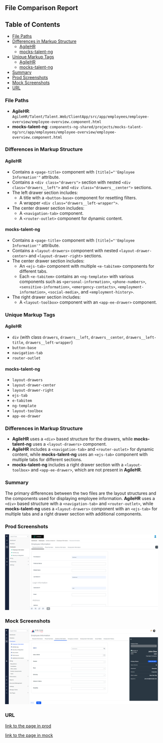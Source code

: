 ## File Comparison Report

## Table of Contents

- [File Paths](#file-paths)
- [Differences in Markup Structure](#differences-in-markup-structure)
  - [AgileHR](#agilehr)
  - [mocks-talent-ng](#mocks-talent-ng)
- [Unique Markup Tags](#unique-markup-tags)
  - [AgileHR](#agilehr-1)
  - [mocks-talent-ng](#mocks-talent-ng-1)
- [Summary](#summary)
- [Prod Screenshots](#prod-screenshots)
- [Mock Screenshots](#mock-screenshots)
- [URL](#url)

### File Paths

- **AgileHR**: `AgileHR/Talent/Talent.Web/ClientApp/src/app/employees/employee-overview/employee-overview.component.html`
- **mocks-talent-ng**: `components-ng-shared/projects/mocks-talent-ng/src/app/employees/employee-overview/employee-overview.component.html`

### Differences in Markup Structure

#### AgileHR

- Contains a `<page-title>` component with `[title]="'Employee Information'"` attribute.
- Contains a `<div class="drawers">` section with nested `<div class="drawers__left">` and `<div class="drawers__center">` sections.
- The left drawer section includes:
  - A title with a `<button-base>` component for resetting filters.
  - A wrapper `<div class="drawers__left-wrapper">`.
- The center drawer section includes:
  - A `<navigation-tab>` component.
  - A `<router-outlet>` component for dynamic content.

#### mocks-talent-ng

- Contains a `<page-title>` component with `[title]="'Employee Information'"` attribute.
- Contains a `<layout-drawers>` component with nested `<layout-drawer-center>` and `<layout-drawer-right>` sections.
- The center drawer section includes:
  - An `<ejs-tab>` component with multiple `<e-tabitem>` components for different tabs.
  - Each `<e-tabitem>` contains an `<ng-template>` with various components such as `<personal-information>`, `<phone-numbers>`, `<sensitive-information>`, `<emergency-contacts>`, `<employment-information>`, `<social-media>`, and `<employment-history>`.
- The right drawer section includes:
  - A `<layout-toolbox>` component with an `<app-ee-drawer>` component.

### Unique Markup Tags

#### AgileHR

- `div` (with class `drawers`, `drawers__left`, `drawers__center`, `drawers__left-title`, `drawers__left-wrapper`)
- `button-base`
- `navigation-tab`
- `router-outlet`

#### mocks-talent-ng

- `layout-drawers`
- `layout-drawer-center`
- `layout-drawer-right`
- `ejs-tab`
- `e-tabitem`
- `ng-template`
- `layout-toolbox`
- `app-ee-drawer`

### Differences in Markup Structure

- **AgileHR** uses a `<div>` based structure for the drawers, while **mocks-talent-ng** uses a `<layout-drawers>` component.
- **AgileHR** includes a `<navigation-tab>` and `<router-outlet>` for dynamic content, while **mocks-talent-ng** uses an `<ejs-tab>` component with multiple tabs for different sections.
- **mocks-talent-ng** includes a right drawer section with a `<layout-toolbox>` and `<app-ee-drawer>`, which are not present in **AgileHR**.

### Summary

The primary differences between the two files are the layout structures and the components used for displaying employee information. **AgileHR** uses a `<div>` based structure with a `<navigation-tab>` and `<router-outlet>`, while **mocks-talent-ng** uses a `<layout-drawers>` component with an `<ejs-tab>` for multiple tabs and a right drawer section with additional components.

### Prod Screenshots

![Prod Screenshot](employee-overview-prod.png)

### Mock Screenshots

![Mock Screenshot](employee-overview-mock.png)

### URL

[link to the page in prod](https://piedpiper.agilehr.net/core/employees/employee_01j30gtf7ye5z9mc9zbwcft1wg/overview/personal-information)

[link to the page in mock](https://localhost:4340/employees/:id/overview)
